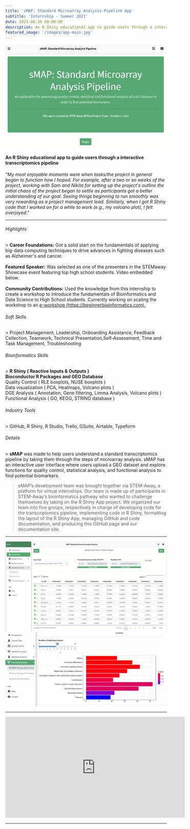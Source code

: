 ```yaml
---
title: 'sMAP: Standard Microarray Analysis Pipeline App'
subtitle: 'Internship - Summer 2021'
date: 2021-06-30 00:00:00
description: An R Shiny educational app to guide users through a interactive transcriptomics pipeline
featured_image: '/images/app-main.jpg'
---
```


![](/images/app1.PNG)

<h4>An R Shiny educational app to guide users through a interactive transcriptomics pipeline</h4>

<em>"My most enjoyable moments were when tasks/the project in general began to function how I hoped. For example, after a two or so weeks of the project, working with Sam and Nikita for setting up the project's outline the initial chaos of the project began to settle as participants got a better understanding of our goal. Seeing things beginning to run smoothly was very rewarding as a project management lead. Similarly, when I got R Shiny code that I worked on for a while to work (e.g., my volcano plot), I felt overjoyed."</em>

<hr>
  
<h6> Highlights </h6>
> <b>Career Foundations:</b> Got a solid start on the fundamentals of applying big-data computing techniques to drive advances in fighting diseases such as Alzheimer's and cancer.
<br><br> <b>Featured Speaker:</b> Was selected as one of the presenters in the STEMaway Showcase event featuring top high school students. Video embedded below.
<br><br> <b>Community Contributions:</b> Used the knowledge from this internship to create a workshop to introduce the fundamentals of Bioinformatics and Data Science to High School students. Currently working on scaling the workshop to an <a  href="https://beginnerbioinformatics.com"> e-workshop (https://beginnerbioinformatics.com). </a>

<h6> Soft Skills </h6>
> Project Management, Leadership, Onboarding Assistance, Feedback Collection, Teamwork, Technical Presentation,Self-Assessment, Time and Task Management, Troubleshooting

<h6> Bioinformatics Skills </h6>
> <b>R Shiny ( Reactive Inputs & Outputs )</b>
<br> <b>Bioconductor R Packages and GEO Database</b> <br>Quality Control ( RLE boxplots, NUSE boxplots ) <br>Data visualization ( PCA, Heatmaps, Volcano plots )
<br>DGE Analysis ( Annotation, Gene filtering, Limma Analysis, Volcano plots ) <br>Functional Analysis ( GO, KEGG, STRING database )

<h6> Industry Tools </h6>
> GitHub, R Shiny, R Studio, Trello, GSuite, Airtable, Typeform

<h6> Details </h6>
> <b>sMAP</b> was made to help users understand a standard transcriptomics pipeline by taking them through the steps of microarray analysis. sMAP has an interactive user interface where users upload a GEO dataset and explore functions for quality control, statistical analysis, and functional analysis to find potential biomarkers.

> sMAP’s development team was brought together via STEM-Away, a platform for virtual internships. Our team is made up of participants in STEM-Away’s bioinformatics pathway who wanted to challenge themselves by taking on the R Shiny App project. We organized our team into five groups, respectively in charge of developing code for the transcriptomics pipeline, implementing code in R Shiny, formatting the layout of the R Shiny App, managing GitHub and code documentation, and producing this GitHub page and our documentation site.

---

<div class="gallery" data-columns="1">
	<img src="/images/app2.PNG">
	<img src="/images/app3.png">
</div>


---


<iframe width="560" height="315" src="https://www.youtube.com/embed/glNGYAW3y7o" frameborder="0" allow="accelerometer; autoplay; clipboard-write; encrypted-media; gyroscope; picture-in-picture" allowfullscreen></iframe>


---


